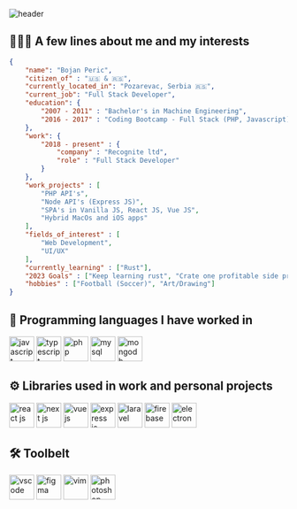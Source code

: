 ![header](https://capsule-render.vercel.app/api?type=waving&color=0:48BB78,100:3182CE&height=150&section=header&text=Bojan%20Peric&fontColor=cfcfcf&fontSize=40&fontAlignY=20&desc=Full%20Stack%20Web%20Developer&descAlignY=40)

## 🧑🏻‍💻 A few lines about me and my interests

```json
{
    "name": "Bojan Peric",
    "citizen_of" : "🇺🇸 & 🇷🇸",
    "currently_located_in": "Pozarevac, Serbia 🇷🇸",
    "current_job": "Full Stack Developer",
    "education": {
        "2007 - 2011" : "Bachelor's in Machine Engineering",
        "2016 - 2017" : "Coding Bootcamp - Full Stack (PHP, Javascript)"
    },
    "work": {
        "2018 - present" : {
            "company" : "Recognite ltd",
            "role" : "Full Stack Developer"
        }
    },
    "work_projects" : [
        "PHP API's",
        "Node API's (Express JS)",
        "SPA's in Vanilla JS, React JS, Vue JS",
        "Hybrid MacOs and iOS apps"
    ],
    "fields_of_interest" : [
        "Web Development",
        "UI/UX"
    ],
    "currently_learning" : ["Rust"],
    "2023 Goals" : ["Keep learning rust", "Crate one profitable side project"],
    "hobbies" : ["Football (Soccer)", "Art/Drawing"]
}
```

## 🚀 Programming languages I have worked in
<p align="left">    
    <img src="https://cdn.jsdelivr.net/gh/devicons/devicon/icons/javascript/javascript-original.svg" alt="javascript" width="45" height="45"/>
    <img src="https://cdn.jsdelivr.net/gh/devicons/devicon/icons/typescript/typescript-original.svg" alt="typescript" width="45" height="45"/>
    <img src="https://cdn.jsdelivr.net/gh/devicons/devicon/icons/php/php-original.svg" alt="php" width="45" height="45" />     
    <img src="https://cdn.jsdelivr.net/gh/devicons/devicon/icons/mysql/mysql-original-wordmark.svg" alt="mysql" width="45" height="45"/>
    <img src="https://cdn.jsdelivr.net/gh/devicons/devicon/icons/mongodb/mongodb-original-wordmark.svg" alt="mongodb" width="45" height="45"/>          
</p>

## ⚙️ Libraries used in work and personal projects
<p align="left">        
    <img src="https://cdn.jsdelivr.net/gh/devicons/devicon/icons/react/react-original.svg" alt="react js" width="45" height="45"/>
    <img src="https://cdn.jsdelivr.net/gh/devicons/devicon/icons/nextjs/nextjs-original-wordmark.svg" alt="next js" width="45" height="45"/>
    <img src="https://cdn.jsdelivr.net/gh/devicons/devicon/icons/vuejs/vuejs-original.svg" alt="vue js" width="45" height="45"/>
    <img src="https://cdn.jsdelivr.net/gh/devicons/devicon/icons/express/express-original.svg" alt="express js" width="45" height="45"/>         
    <img src="https://cdn.jsdelivr.net/gh/devicons/devicon/icons/laravel/laravel-plain.svg" alt="laravel" width="45" height="45"/>
    <img src="https://cdn.jsdelivr.net/gh/devicons/devicon/icons/firebase/firebase-plain-wordmark.svg" alt="firebase" width="45" height="45"/>
    <img src="https://cdn.jsdelivr.net/gh/devicons/devicon/icons/electron/electron-original.svg" alt="electron" width="45" height="45"/>
          
          
</p>

## 🛠️ Toolbelt
<p align="left">
    <img src="https://cdn.jsdelivr.net/gh/devicons/devicon/icons/vscode/vscode-original.svg" alt="vscode" width="45" height="45"/>
    <img src="https://cdn.jsdelivr.net/gh/devicons/devicon/icons/figma/figma-original.svg" alt="figma" width="45" height="45"/>
    <img src="https://cdn.jsdelivr.net/gh/devicons/devicon/icons/vim/vim-original.svg" alt="vim" width="45" height="45"/>
    <img src="https://cdn.jsdelivr.net/gh/devicons/devicon/icons/photoshop/photoshop-plain.svg" alt="photoshop" width="45" height="45"/>
          
    
</p>
